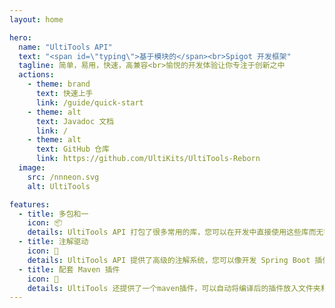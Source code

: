 ```yaml
---
layout: home

hero:
  name: "UltiTools API"
  text: "<span id=\"typing\">基于模块的</span><br>Spigot 开发框架"
  tagline: 简单，易用，快速，高兼容<br>愉悦的开发体验让你专注于创新之中
  actions:
    - theme: brand
      text: 快速上手
      link: /guide/quick-start
    - theme: alt
      text: Javadoc 文档
      link: /
    - theme: alt
      text: GitHub 仓库
      link: https://github.com/UltiKits/UltiTools-Reborn
  image:
    src: /nnneon.svg
    alt: UltiTools

features:
  - title: 多包和一
    icon: 📦
    details: UltiTools API 打包了很多常用的库，您可以在开发中直接使用这些库而无需担心插件的体量。
  - title: 注解驱动
    icon: 🚀
    details: UltiTools API 提供了高级的注解系统，您可以像开发 Spring Boot 插件一样开发UltiTools插件。
  - title: 配套 Maven 插件
    icon: 🧩
    details: UltiTools 还提供了一个maven插件，可以自动将编译后的插件放入文件夹和上传模块至UltiCloud，提升您开发插件的生活质量。
---
```


<style>
:root {
  --vp-home-hero-name-color: transparent;
  --vp-home-hero-name-background: -webkit-linear-gradient(120deg, #bd34fe 30%, #41d1ff);

  --vp-home-hero-image-background-image: linear-gradient(180deg, rgba(189,52,254,0.4) 50%, rgba(71,202,255,0.4) 50%);
  --vp-home-hero-image-filter: blur(44px);
}

@media (min-width: 640px) {
  :root {
    --vp-home-hero-image-filter: blur(56px);
  }
}

@media (min-width: 960px) {
  :root {
    --vp-home-hero-image-filter: blur(68px);
  }
}
</style>

<script setup>
import {onMounted} from 'vue';
import Typewriter from 'typewriter-effect/dist/core';

onMounted(() => {
  let typing = document.getElementById('typing');

  let typewriter = new Typewriter(typing, {
    loop: true,
    delay: 75,
  });

  typewriter
    .typeString('基于模块的')
    .pauseFor(2000)
    .deleteChars(5)
    .typeString('注解驱动的')
    .pauseFor(2000)
    .deleteChars(5)
    .typeString('云端支持的')
    .pauseFor(2000)
    .deleteChars(5)
    .typeString('上手迅速的')
    .pauseFor(2000)
    .start();
})
</script>